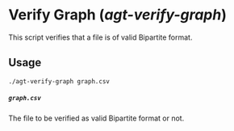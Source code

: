 # Verify Graph (*agt-verify-graph*)

This script verifies that a file is of valid Bipartite format.

## Usage

```
./agt-verify-graph graph.csv
```

##### `graph.csv`

The file to be verified as valid Bipartite format or not.
